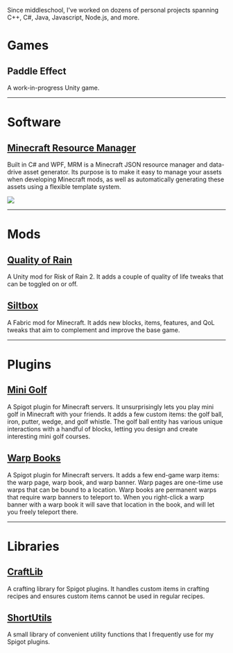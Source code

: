 Since middleschool, I've worked on dozens of personal projects spanning C++, C#, Java, Javascript, Node.js, and more.

# Games
## Paddle Effect
A work-in-progress Unity game.

---

# Software
## [Minecraft Resource Manager](https://github.com/VanillaChai/minecraft-resource-manager)
Built in C# and WPF, MRM is a Minecraft JSON resource manager and data-drive asset generator. Its purpose is to make it easy to manage your assets when developing Minecraft mods, as well as automatically generating these assets using a flexible template system.

![](https://i.imgur.com/zEuhoFs.png)

---

# Mods
## [Quality of Rain](https://github.com/VanillaChai/quality-of-rain)
A Unity mod for Risk of Rain 2. It adds a couple of quality of life tweaks that can be toggled on or off.

## [Siltbox](https://github.com/VanillaChai/siltbox/wiki)
A Fabric mod for Minecraft. It adds new blocks, items, features, and QoL tweaks that aim to complement and improve the base game.

---

# Plugins
## [Mini Golf](https://github.com/VanillaChai/mini-golf)
A Spigot plugin for Minecraft servers. It unsurprisingly lets you play mini golf in Minecraft with your friends. It adds a few custom items: the golf ball, iron, putter, wedge, and golf whistle. The golf ball entity has various unique interactions with a handful of blocks, letting you design and create interesting mini golf courses.

## [Warp Books](https://github.com/VanillaChai/warp-books)
A Spigot plugin for Minecraft servers. It adds a few end-game warp items: the warp page, warp book, and warp banner. Warp pages are one-time use warps that can be bound to a location. Warp books are permanent warps that require warp banners to teleport to. When you right-click a warp banner with a warp book it will save that location in the book, and will let you freely teleport there.

---

# Libraries
## [CraftLib](https://github.com/VanillaChai/craft-lib)
A crafting library for Spigot plugins. It handles custom items in crafting recipes and ensures custom items cannot be used in regular recipes.

## [ShortUtils](https://github.com/VanillaChai/short-utils)
A small library of convenient utility functions that I frequently use for my Spigot plugins.
